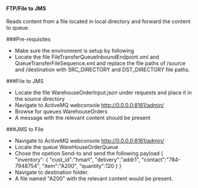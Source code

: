 #### FTP/File to JMS

Reads content from a file located in local directory and forward the content to queue.

###Pre-requisites 

- Make sure the environment is setup by following <link to setup>
- Locate the file FileTransferQueueInboundEndpoint.xml and QueueTransferFileSequence.xml 
and replace the file paths of /source and /destination with SRC_DIRECTORY and DST_DIRECTORY
file paths. 

###File to JMS

- Locate the file WarehouseOrderInput.json under requests and place it in the source directory 
- Navigate to ActiveMQ webconsole http://0.0.0.0:8161/admin/
- Browse for queues WarehouseOrders 
- A message with the relevant content should be present 

###JMS to File 

- Navigate to ActiveMQ webconsole http://0.0.0.0:8161/admin/
- Locate the queue WareHouseOrderQueue
- Chose the opetion Send-to and send the following payload 
{
"inventory":
  {
    "cust_id":"hmart", 
    "delivery":"addr1", 
    "contact":"784-7948754", 
    "item":"A200", 
    "quantity":120
 }
}
- Navigate to destination folder. 
- A file named "A200" with the relevant content would be present.





